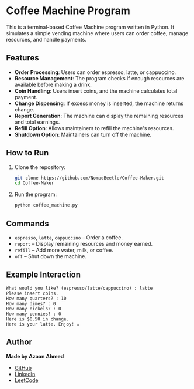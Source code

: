 # Coffee Machine Program

This is a terminal-based Coffee Machine program written in Python. It simulates a simple vending machine where users can order coffee, manage resources, and handle payments.

## Features
- **Order Processing**: Users can order espresso, latte, or cappuccino.
- **Resource Management**: The program checks if enough resources are available before making a drink.
- **Coin Handling**: Users insert coins, and the machine calculates total payment.
- **Change Dispensing**: If excess money is inserted, the machine returns change.
- **Report Generation**: The machine can display the remaining resources and total earnings.
- **Refill Option**: Allows maintainers to refill the machine's resources.
- **Shutdown Option**: Maintainers can turn off the machine.

## How to Run
1. Clone the repository:
   ```sh
   git clone https://github.com/NomadBeetle/Coffee-Maker.git
   cd Coffee-Maker
   ```
2. Run the program:
   ```sh
   python coffee_machine.py
   ```

## Commands
- `espresso`, `latte`, `cappuccino` – Order a coffee.
- `report` – Display remaining resources and money earned.
- `refill` – Add more water, milk, or coffee.
- `off` – Shut down the machine.

## Example Interaction
```
What would you like? (espresso/latte/cappuccino) : latte
Please insert coins.
How many quarters? : 10
How many dimes? : 0
How many nickels? : 0
How many pennies? : 0
Here is $0.50 in change.
Here is your latte. Enjoy! ☕
```

## Author
**Made by Azaan Ahmed**
- [GitHub](https://github.com/NomadBeetle)
- [LinkedIn](https://www.linkedin.com/in/azaan-ahmed-a738b4332/)
- [LeetCode](https://leetcode.com/u/NomadBeetle/)
